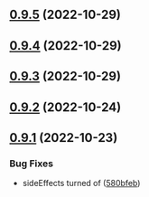 ## [0.9.5](https://github.com/mgibas/vue-router-fetch/compare/v0.9.4...v0.9.5) (2022-10-29)



## [0.9.4](https://github.com/mgibas/vue-router-fetch/compare/v0.9.3...v0.9.4) (2022-10-29)



## [0.9.3](https://github.com/mgibas/vue-router-fetch/compare/v0.9.2...v0.9.3) (2022-10-29)



## [0.9.2](https://github.com/mgibas/vue-router-fetch/compare/v0.9.1...v0.9.2) (2022-10-24)



## [0.9.1](https://github.com/mgibas/vue-router-fetch/compare/v0.9.0...v0.9.1) (2022-10-23)


### Bug Fixes

* sideEffects turned of ([580bfeb](https://github.com/mgibas/vue-router-fetch/commit/580bfeb6ced9de340afe1de6fda29240ecb6f1ba))



